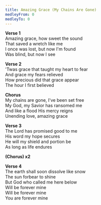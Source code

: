 ```yaml
---
title: Amazing Grace (My Chains Are Gone)
medleyFrom: 0
medleyTo: 0
---
```


**Verse 1**  
Amazing grace, how sweet the sound  
That saved a wretch like me  
I once was lost, but now I'm found  
Was blind, but now I see

**Verse 2**  
'Twas grace that taught my heart to fear  
And grace my fears relieved  
How precious did that grace appear  
The hour I first believed

**Chorus**  
My chains are gone, I've been set free  
My God, my Savior has ransomed me  
And like a flood His mercy reigns  
Unending love, amazing grace

**Verse 3**  
The Lord has promised good to me  
His word my hope secures  
He will my shield and portion be  
As long as life endures

**(Chorus) x2**

**Verse 4**  
The earth shall soon dissolve like snow  
The sun forbear to shine  
But God who called me here below  
Will be forever mine  
Will be forever mine  
You are forever mine
